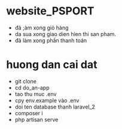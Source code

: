# website_PSPORT
- đã ;àm xong giỏ hàng
- da sua xong giao dien hien thi san pham.
- đã làm xong phần thanh toán

# huong dan cai dat
- git clone
- cd do_an-app
- tao thu muc .env
- cpy env.example vào .env
- doi ten database thanh laravel_2
- composer i
- php artisan serve
